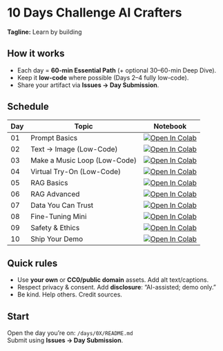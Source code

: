# 10 Days Challenge AI Crafters
**Tagline:** Learn by building

## How it works
- Each day = **60-min Essential Path** (+ optional 30–60-min Deep Dive).
- Keep it **low-code** where possible (Days 2–4 fully low-code).
- Share your artifact via **Issues → Day Submission**.

## Schedule

| Day | Topic | Notebook |
| --- | --- | --- |
| 01 | Prompt Basics | [![Open In Colab](https://colab.research.google.com/assets/colab-badge.svg)](https://colab.research.google.com/github/<your-username>/10-day-ai-build-sprint/blob/main/days/01/starter.ipynb) |
| 02 | Text → Image (Low-Code) | [![Open In Colab](https://colab.research.google.com/assets/colab-badge.svg)](https://colab.research.google.com/github/<your-username>/10-day-ai-build-sprint/blob/main/days/02/starter.ipynb) |
| 03 | Make a Music Loop (Low-Code) | [![Open In Colab](https://colab.research.google.com/assets/colab-badge.svg)](https://colab.research.google.com/github/<your-username>/10-day-ai-build-sprint/blob/main/days/03/starter.ipynb) |
| 04 | Virtual Try-On (Low-Code) | [![Open In Colab](https://colab.research.google.com/assets/colab-badge.svg)](https://colab.research.google.com/github/<your-username>/10-day-ai-build-sprint/blob/main/days/04/starter.ipynb) |
| 05 | RAG Basics | [![Open In Colab](https://colab.research.google.com/assets/colab-badge.svg)](https://colab.research.google.com/github/<your-username>/10-day-ai-build-sprint/blob/main/days/05/starter.ipynb) |
| 06 | RAG Advanced | [![Open In Colab](https://colab.research.google.com/assets/colab-badge.svg)](https://colab.research.google.com/github/<your-username>/10-day-ai-build-sprint/blob/main/days/06/starter.ipynb) |
| 07 | Data You Can Trust | [![Open In Colab](https://colab.research.google.com/assets/colab-badge.svg)](https://colab.research.google.com/github/<your-username>/10-day-ai-build-sprint/blob/main/days/07/starter.ipynb) |
| 08 | Fine-Tuning Mini | [![Open In Colab](https://colab.research.google.com/assets/colab-badge.svg)](https://colab.research.google.com/github/<your-username>/10-day-ai-build-sprint/blob/main/days/08/starter.ipynb) |
| 09 | Safety & Ethics | [![Open In Colab](https://colab.research.google.com/assets/colab-badge.svg)](https://colab.research.google.com/github/<your-username>/10-day-ai-build-sprint/blob/main/days/09/starter.ipynb) |
| 10 | Ship Your Demo | [![Open In Colab](https://colab.research.google.com/assets/colab-badge.svg)](https://colab.research.google.com/github/<your-username>/10-day-ai-build-sprint/blob/main/days/10/starter.ipynb) | 


## Quick rules
- Use **your own** or **CC0/public domain** assets. Add alt text/captions.
- Respect privacy & consent. Add **disclosure**: “AI-assisted; demo only.”
- Be kind. Help others. Credit sources.

## Start
Open the day you’re on: `/days/0X/README.md`  
Submit using **Issues → Day Submission**.
